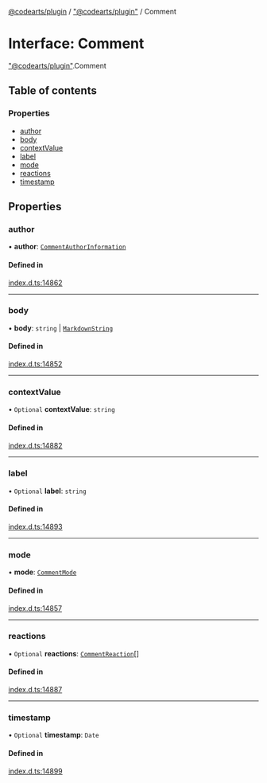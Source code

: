 [@codearts/plugin](../README.md) / ["@codearts/plugin"](../modules/_codearts_plugin_.md) / Comment

# Interface: Comment

["@codearts/plugin"](../modules/_codearts_plugin_.md).Comment

## Table of contents

### Properties

- [author](codearts_plugin_.Comment.md#author)
- [body](codearts_plugin_.Comment.md#body)
- [contextValue](codearts_plugin_.Comment.md#contextvalue)
- [label](codearts_plugin_.Comment.md#label)
- [mode](codearts_plugin_.Comment.md#mode)
- [reactions](codearts_plugin_.Comment.md#reactions)
- [timestamp](codearts_plugin_.Comment.md#timestamp)

## Properties

### author

• **author**: [`CommentAuthorInformation`](codearts_plugin_.CommentAuthorInformation.md)

#### Defined in

[index.d.ts:14862](https://github.com/huaweicloud/cloudide-plugin-api/blob/b58031b/index.d.ts#L14862)

___

### body

• **body**: `string` \| [`MarkdownString`](../classes/codearts_plugin_.MarkdownString.md)

#### Defined in

[index.d.ts:14852](https://github.com/huaweicloud/cloudide-plugin-api/blob/b58031b/index.d.ts#L14852)

___

### contextValue

• `Optional` **contextValue**: `string`

#### Defined in

[index.d.ts:14882](https://github.com/huaweicloud/cloudide-plugin-api/blob/b58031b/index.d.ts#L14882)

___

### label

• `Optional` **label**: `string`

#### Defined in

[index.d.ts:14893](https://github.com/huaweicloud/cloudide-plugin-api/blob/b58031b/index.d.ts#L14893)

___

### mode

• **mode**: [`CommentMode`](../enums/codearts_plugin_.CommentMode.md)

#### Defined in

[index.d.ts:14857](https://github.com/huaweicloud/cloudide-plugin-api/blob/b58031b/index.d.ts#L14857)

___

### reactions

• `Optional` **reactions**: [`CommentReaction`](codearts_plugin_.CommentReaction.md)[]

#### Defined in

[index.d.ts:14887](https://github.com/huaweicloud/cloudide-plugin-api/blob/b58031b/index.d.ts#L14887)

___

### timestamp

• `Optional` **timestamp**: `Date`

#### Defined in

[index.d.ts:14899](https://github.com/huaweicloud/cloudide-plugin-api/blob/b58031b/index.d.ts#L14899)
